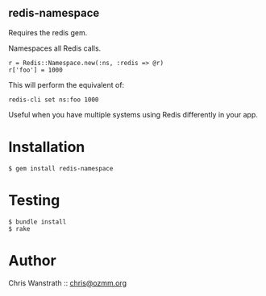 redis-namespace
---------------

Requires the redis gem.

Namespaces all Redis calls.

    r = Redis::Namespace.new(:ns, :redis => @r)
    r['foo'] = 1000

This will perform the equivalent of:

    redis-cli set ns:foo 1000

Useful when you have multiple systems using Redis differently in your app.


Installation
============

    $ gem install redis-namespace



Testing
=======

    $ bundle install
    $ rake


Author
=====

Chris Wanstrath :: chris@ozmm.org
